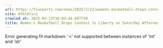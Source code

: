 ```yaml
---
url: https://fiusports.com/news/2025/2/22/womens-basketball-drops-contest-to-liberty-on-saturday-afternoon.aspx
site: Athletics
crawled_at: 2025-05-13T10:04:44.087720
title: Women's Basketball Drops Contest to Liberty on Saturday Afternoon - FIU Athletics
---
```


Error generating fit markdown: '<' not supported between instances of 'int' and 'str'
